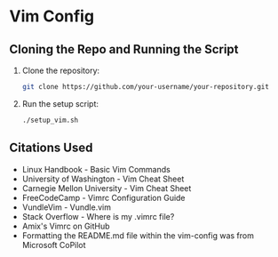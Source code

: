# Vim Config

## Cloning the Repo and Running the Script
1. Clone the repository:
    ```bash
    git clone https://github.com/your-username/your-repository.git
    ```

2. Run the setup script:
    ```bash
    ./setup_vim.sh
    ```

## Citations Used
- Linux Handbook - Basic Vim Commands
- University of Washington - Vim Cheat Sheet
- Carnegie Mellon University - Vim Cheat Sheet
- FreeCodeCamp - Vimrc Configuration Guide
- VundleVim - Vundle.vim
- Stack Overflow - Where is my .vimrc file?
- Amix's Vimrc on GitHub
- Formatting the README.md file within the vim-config was from Microsoft CoPilot
